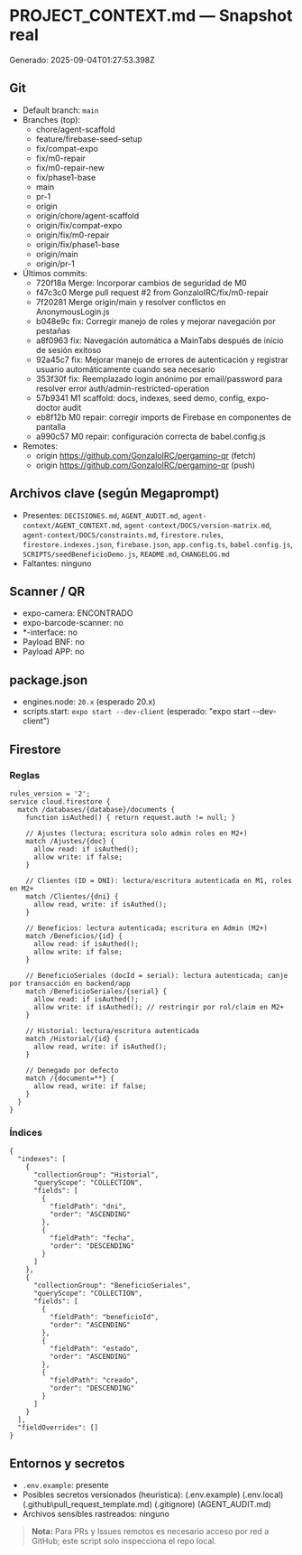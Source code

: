 # PROJECT_CONTEXT.md — Snapshot real
Generado: 2025-09-04T01:27:53.398Z

## Git
- Default branch: `main`
- Branches (top):
  - chore/agent-scaffold
  - feature/firebase-seed-setup
  - fix/compat-expo
  - fix/m0-repair
  - fix/m0-repair-new
  - fix/phase1-base
  - main
  - pr-1
  - origin
  - origin/chore/agent-scaffold
  - origin/fix/compat-expo
  - origin/fix/m0-repair
  - origin/fix/phase1-base
  - origin/main
  - origin/pr-1
- Últimos commits:
  - 720f18a Merge: Incorporar cambios de seguridad de M0
  - f47c3c0 Merge pull request #2 from GonzaloIRC/fix/m0-repair
  - 7f20281 Merge origin/main y resolver conflictos en AnonymousLogin.js
  - b048e9c fix: Corregir manejo de roles y mejorar navegación por pestañas
  - a8f0963 fix: Navegación automática a MainTabs después de inicio de sesión exitoso
  - 92a45c7 fix: Mejorar manejo de errores de autenticación y registrar usuario automáticamente cuando sea necesario
  - 353f30f fix: Reemplazado login anónimo por email/password para resolver error auth/admin-restricted-operation
  - 57b9341 M1 scaffold: docs, indexes, seed demo, config, expo-doctor audit
  - eb8f12b M0 repair: corregir imports de Firebase en componentes de pantalla
  - a990c57 M0 repair: configuración correcta de babel.config.js
- Remotes:
  - origin	https://github.com/GonzaloIRC/pergamino-qr (fetch)
  - origin	https://github.com/GonzaloIRC/pergamino-qr (push)

## Archivos clave (según Megaprompt)
- Presentes: `DECISIONES.md`, `AGENT_AUDIT.md`, `agent-context/AGENT_CONTEXT.md`, `agent-context/DOCS/version-matrix.md`, `agent-context/DOCS/constraints.md`, `firestore.rules`, `firestore.indexes.json`, `firebase.json`, `app.config.ts`, `babel.config.js`, `SCRIPTS/seedBeneficioDemo.js`, `README.md`, `CHANGELOG.md`
- Faltantes: ninguno

## Scanner / QR
- expo-camera: ENCONTRADO
- expo-barcode-scanner: no
- *-interface: no
- Payload BNF: no 
- Payload APP: no 

## package.json
- engines.node: `20.x` (esperado 20.x)
- scripts.start: `expo start --dev-client` (esperado: "expo start --dev-client")

## Firestore
### Reglas
```
rules_version = '2';
service cloud.firestore {
  match /databases/{database}/documents {
    function isAuthed() { return request.auth != null; }

    // Ajustes (lectura; escritura solo admin roles en M2+)
    match /Ajustes/{doc} {
      allow read: if isAuthed();
      allow write: if false;
    }

    // Clientes (ID = DNI): lectura/escritura autenticada en M1, roles en M2+
    match /Clientes/{dni} {
      allow read, write: if isAuthed();
    }

    // Beneficios: lectura autenticada; escritura en Admin (M2+)
    match /Beneficios/{id} {
      allow read: if isAuthed();
      allow write: if false;
    }

    // BeneficioSeriales (docId = serial): lectura autenticada; canje por transacción en backend/app
    match /BeneficioSeriales/{serial} {
      allow read: if isAuthed();
      allow write: if isAuthed(); // restringir por rol/claim en M2+
    }

    // Historial: lectura/escritura autenticada
    match /Historial/{id} {
      allow read, write: if isAuthed();
    }

    // Denegado por defecto
    match /{document=**} {
      allow read, write: if false;
    }
  }
}

```
### Índices
```
{
  "indexes": [
    {
      "collectionGroup": "Historial",
      "queryScope": "COLLECTION",
      "fields": [
        {
          "fieldPath": "dni",
          "order": "ASCENDING"
        },
        {
          "fieldPath": "fecha",
          "order": "DESCENDING"
        }
      ]
    },
    {
      "collectionGroup": "BeneficioSeriales",
      "queryScope": "COLLECTION",
      "fields": [
        {
          "fieldPath": "beneficioId",
          "order": "ASCENDING"
        },
        {
          "fieldPath": "estado",
          "order": "ASCENDING"
        },
        {
          "fieldPath": "creado",
          "order": "DESCENDING"
        }
      ]
    }
  ],
  "fieldOverrides": []
}
```

## Entornos y secretos
- `.env.example`: presente
- Posibles secretos versionados (heurística): (.env.example) (.env.local) (.github\pull_request_template.md) (.gitignore) (AGENT_AUDIT.md)
- Archivos sensibles rastreados: ninguno

> **Nota:** Para PRs y Issues remotos es necesario acceso por red a GitHub; este script solo inspecciona el repo local.

